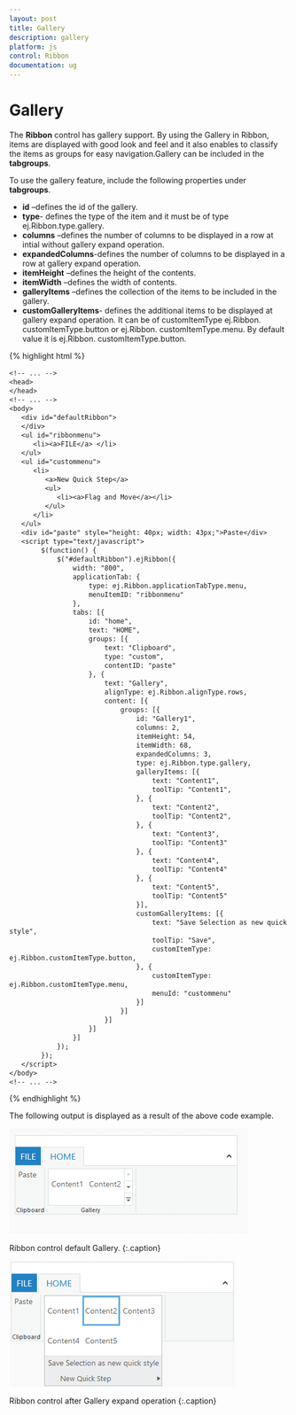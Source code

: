 ```yaml
---
layout: post
title: Gallery
description: gallery
platform: js
control: Ribbon
documentation: ug
---
```


# Gallery

The **Ribbon** control has gallery support. By using the Gallery in Ribbon, items are displayed with good look and feel and it also enables to classify the items as groups for easy navigation.Gallery can be included in the **tabgroups**.

To use the gallery feature, include the following properties under **tabgroups**.

* **id** –defines the id of the gallery.
* **type**- defines the type of the item and it must be of type ej.Ribbon.type.gallery.
* **columns** –defines the number of columns to be displayed in a row at intial without gallery expand operation.
* **expandedColumns**-defines the number of columns to be displayed in a row at gallery expand operation.
* **itemHeight** –defines the height of the  contents.
* **itemWidth** –defines the width of contents.
* **galleryItems** –defines the collection of the items to be included in the gallery.
* **customGalleryItems**- defines the additional items to be  displayed at gallery expand operation. It can be of customItemType  ej.Ribbon. customItemType.button or ej.Ribbon. customItemType.menu. By default value it is ej.Ribbon. customItemType.button.

{% highlight html %}
     
    <!-- ... -->
    <head>
    </head>
    <!-- ... -->
    <body>
       <div id="defaultRibbon">
       </div>
       <ul id="ribbonmenu">
          <li><a>FILE</a> </li>
       </ul>
       <ul id="custommenu">
          <li>
             <a>New Quick Step</a>
             <ul>
                <li><a>Flag and Move</a></li>
             </ul>
          </li>
       </ul>
       <div id="paste" style="height: 40px; width: 43px;">Paste</div>
       <script type="text/javascript">
            $(function() {
                $("#defaultRibbon").ejRibbon({
                    width: "800",
                    applicationTab: {
                        type: ej.Ribbon.applicationTabType.menu,
                        menuItemID: "ribbonmenu"
                    },
                    tabs: [{
                        id: "home",
                        text: "HOME",
                        groups: [{
                            text: "Clipboard",
                            type: "custom",
                            contentID: "paste"
                        }, {
                            text: "Gallery",
                            alignType: ej.Ribbon.alignType.rows,
                            content: [{
                                groups: [{
                                    id: "Gallery1",
                                    columns: 2,
                                    itemHeight: 54,
                                    itemWidth: 68,
                                    expandedColumns: 3,
                                    type: ej.Ribbon.type.gallery,
                                    galleryItems: [{
                                        text: "Content1",
                                        toolTip: "Content1",
                                    }, {
                                        text: "Content2",
                                        toolTip: "Content2",
                                    }, {
                                        text: "Content3",
                                        toolTip: "Content3"
                                    }, {
                                        text: "Content4",
                                        toolTip: "Content4"
                                    }, {
                                        text: "Content5",
                                        toolTip: "Content5"
                                    }],
                                    customGalleryItems: [{
                                        text: "Save Selection as new quick style",
                                        toolTip: "Save",
                                        customItemType: ej.Ribbon.customItemType.button,
                                    }, {
                                        customItemType: ej.Ribbon.customItemType.menu,
                                        menuId: "custommenu"
                                    }]
                                }]
                            }]
                        }]
                    }]
                });
            });
       </script>
    </body>
    <!-- ... -->

{% endhighlight %}

The following output is displayed as a result of the above code example.

![](/js/Ribbon/Gallery_images/Gallery_img1.png)

Ribbon control default Gallery.
{:.caption}


![](/js/Ribbon/Gallery_images/Gallery_img2.png)

Ribbon control after  Gallery expand operation
{:.caption}

